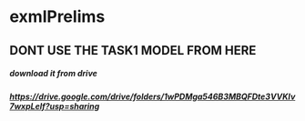 # exmlPrelims

## DONT USE THE TASK1 MODEL FROM HERE
##### download it from drive

##### https://drive.google.com/drive/folders/1wPDMga546B3MBQFDte3VVKIv7wxpLelf?usp=sharing
